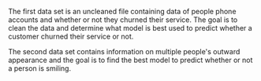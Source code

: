 The first data set is an uncleaned file containing data of people phone accounts and whether or not they churned their service. The goal is to clean the data and determine what 
model is best used to predict whether a customer churned their service or not. 

The second data set contains information on multiple people's outward appearance and the goal is to find the best model to predict whether or not a person is smiling. 
